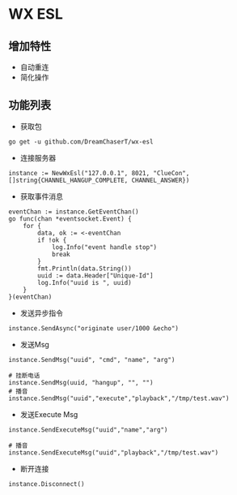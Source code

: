 # WX ESL
## 增加特性
- 自动重连
- 简化操作
## 功能列表
- 获取包
```
go get -u github.com/DreamChaserT/wx-esl
```
- 连接服务器
```
instance := NewWxEsl("127.0.0.1", 8021, "ClueCon", []string{CHANNEL_HANGUP_COMPLETE, CHANNEL_ANSWER})
```
- 获取事件消息
```
eventChan := instance.GetEventChan()
go func(chan *eventsocket.Event) {
	for {
		data, ok := <-eventChan
		if !ok {
			log.Info("event handle stop")
			break
		}
		fmt.Println(data.String())
		uuid := data.Header["Unique-Id"]
		log.Info("uuid is ", uuid)
	}
}(eventChan)
```
- 发送异步指令
```
instance.SendAsync("originate user/1000 &echo")
```
- 发送Msg
```
instance.SendMsg("uuid", "cmd", "name", "arg")

# 挂断电话
instance.SendMsg(uuid, "hangup", "", "")
# 播音
instance.SendMsg("uuid","execute","playback","/tmp/test.wav")
```
- 发送Execute Msg
```
instance.SendExecuteMsg("uuid","name","arg")

# 播音
instance.SendExecuteMsg("uuid","playback","/tmp/test.wav")
```
- 断开连接
```
instance.Disconnect()
```